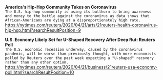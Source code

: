 **America's Hip-Hop Community Takes on Coronavirus**\
`The U.S. hip-hop community is using its bullhorn to bring awareness and money to the battle against the coronavirus as data shows that African-Americans are dying at a disproportionately high rate.`\
https://nytimes.com/reuters/2020/04/21/arts/21reuters-health-coronavirus-hip-hop.html?searchResultPosition=9

**U.S. Economy Likely Set for U-Shaped Recovery After Deep Rut: Reuters Poll**\
`The U.S. economic recession underway, caused by the coronavirus pandemic, will be worse than previously thought, with more economists polled by Reuters over the past week expecting a "U-shaped" recovery rather than any other option.`\
https://nytimes.com/reuters/2020/04/21/business/21reuters-usa-economy-poll.html?searchResultPosition=10

